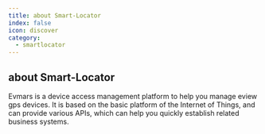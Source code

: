 ```yaml
---
title: about Smart-Locator
index: false
icon: discover
category:
  - smartlocator
---
```


## about Smart-Locator

Evmars is a device access management platform to help you manage eview gps devices. It is based on the basic platform of the Internet of Things, and can provide various APIs, which can help you quickly establish related business systems. 

